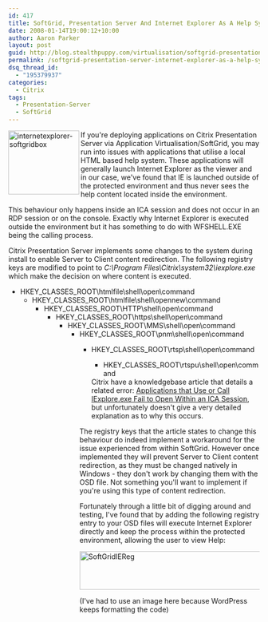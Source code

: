 ```yaml
---
id: 417
title: SoftGrid, Presentation Server And Internet Explorer As A Help System
date: 2008-01-14T19:00:12+10:00
author: Aaron Parker
layout: post
guid: http://blog.stealthpuppy.com/virtualisation/softgrid-presentation-server-internet-explorer-as-a-help-system
permalink: /softgrid-presentation-server-internet-explorer-as-a-help-system/
dsq_thread_id:
  - "195379937"
categories:
  - Citrix
tags:
  - Presentation-Server
  - SoftGrid
---
```

<img border="0" alt="internetexplorer-softgridbox" align="left" src="https://stealthpuppy.com/media/2008/05/internetexplorer-softgridbox.png" width="142" height="128" /> If you're deploying applications on Citrix Presentation Server via Application Virtualisation/SoftGrid, you may run into issues with applications that utilise a local HTML based help system. These applications will generally launch Internet Explorer as the viewer and in our case, we've found that IE is launched outside of the protected environment and thus never sees the help content located inside the environment.

This behaviour only happens inside an ICA session and does not occur in an RDP session or on the console. Exactly why Internet Explorer is executed outside the environment but it has something to do with WFSHELL.EXE being the calling process.

Citrix Presentation Server implements some changes to the system during install to enable Server to Client content redirection. The following registry keys are modified to point to _C:\Program Files\Citrix\system32\iexplore.exe_ which make the decision on where content is executed.

  * HKEY\_CLASSES\_ROOT\htmlfile\shell\open\command 
      * HKEY\_CLASSES\_ROOT\htmlfile\shell\opennew\command 
          * HKEY\_CLASSES\_ROOT\HTTP\shell\open\command 
              * HKEY\_CLASSES\_ROOT\https\shell\open\command 
                  * HKEY\_CLASSES\_ROOT\MMS\shell\open\command 
                      * HKEY\_CLASSES\_ROOT\pnm\shell\open\command 
                          * HKEY\_CLASSES\_ROOT\rtsp\shell\open\command 
                              * HKEY\_CLASSES\_ROOT\rtspu\shell\open\command </ul> 
                            Citrix have a knowledgebase article that details a related error: [Applications that Use or Call IExplore.exe Fail to Open Within an ICA Session](http://support.citrix.com/article/CTX107424), but unfortunately doesn't give a very detailed explanation as to why this occurs.
                            
                            The registry keys that the article states to change this behaviour do indeed implement a workaround for the issue experienced from within SoftGrid. However once implemented they will prevent Server to Client content redirection, as they must be changed natively in Windows - they don't work by changing them with the OSD file. Not something you'll want to implement if you're using this type of content redirection.
                            
                            Fortunately through a little bit of digging around and testing, I've found that by adding the following registry entry to your OSD files will execute Internet Explorer directly and keep the process within the protected environment, allowing the user to view Help:
                            
                            [<img border="0" alt="SoftGridIEReg" src="https://stealthpuppy.com/media/2008/05/softgridiereg-thumb.png" width="733" height="77" />]({{site.baseurl}}/media/2008/05/softgridiereg1.png) 
                            
                            (I've had to use an image here because WordPress keeps formatting the code)